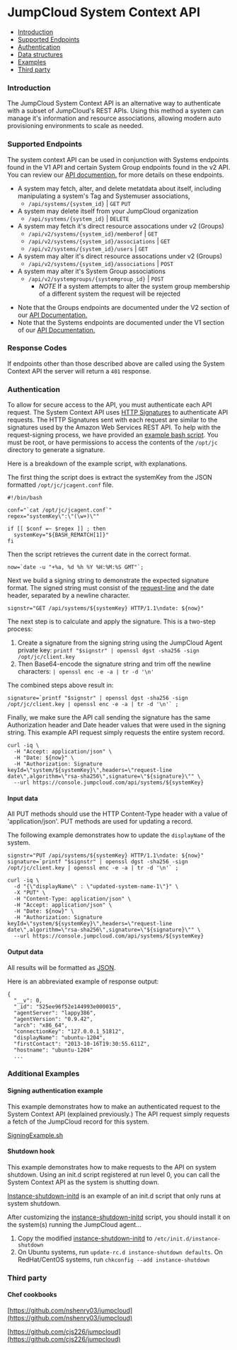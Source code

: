 JumpCloud System Context API
================

* [Introduction](#introduction)
* [Supported Endpoints](#endpoints)
* [Authentication](#authentication)
* [Data structures](#data-structures)
* [Examples](#additional-examples)
* [Third party](#third-party)

### Introduction

The JumpCloud System Context API is an alternative way to authenticate with a subset of JumpCloud's REST APIs. Using this method a system can manage it's information and resource associations, allowing modern auto provisioning environments to scale as needed.

### Supported Endpoints 

The system context API can be used in conjunction with Systems endpoints found in the V1 API and certain System Group endpoints found in the v2 API. You can review our [API documention.](https://docs.jumpcloud.com/) for more details on these endpoints.

- A system may fetch, alter, and delete metatdata about itself, including manipulating a system's Tag and Systemuser associations, 
  - `/api/systems/{system_id}` | `GET` `PUT`
- A system may delete itself from your JumpCloud organization
  - `/api/systems/{system_id}` | `DELETE`
- A system may fetch it's direct resource assocations under v2 (Groups)
  - `/api/v2/systems/{system_id}/memberof` | `GET`
  - `/api/v2/systems/{system_id}/associations` | `GET`
  - `/api/v2/systems/{system_id}/users` | `GET`
- A system may alter it's direct resource assocations under v2 (Groups)
  - `/api/v2/systems/{system_id}/associations` | `POST`
- A system may alter it's System Group associations
  - `/api/v2/systemgroups/{systemgroup_id}` | `POST`
    - _NOTE_ If a system attempts to alter the system group membership of a different system the request will be rejected

* Note that the Groups endpoints are documented under the V2 section of our 
[API Documentation.](https://docs.jumpcloud.com/2.0/groups) 
* Note that the Systems endpoints are documented under the V1 section of our [API Documentation.](https://docs.jumpcloud.com/1.0/systems)

### Response Codes

If endpoints other than those described above are called using the System Context API the server will return a `401` response.

### Authentication

To allow for secure access to the API, you must authenticate each API request.
The System Context API uses [HTTP Signatures](http://tools.ietf.org/html/draft-cavage-http-signatures-00) to authenticate API requests. 
The HTTP Signatures sent with each request are similar to the signatures used by the Amazon Web Services REST API.
To help with the request-signing process, we have provided an [example bash script](/examples/shell/SigningExample.sh). You must be root, or have permissions to access the contents of the `/opt/jc` directory to generate a signature.


Here is a breakdown of the example script, with explanations.

The first thing the script does is extract the systemKey from the JSON formatted `/opt/jc/jcagent.conf` file.

```
#!/bin/bash

conf="`cat /opt/jc/jcagent.conf`"
regex="systemKey\":\"(\w+)\""

if [[ $conf =~ $regex ]] ; then
  systemKey="${BASH_REMATCH[1]}"
fi
```

Then the script retrieves the current date in the correct format.

```
now=`date -u "+%a, %d %h %Y %H:%M:%S GMT"`;
```

Next we build a signing string to demonstrate the expected signature format. The signed string must consist of the [request-line](http://tools.ietf.org/html/rfc2616#page-35) and the date header, separated by a newline character.

```
signstr="GET /api/systems/${systemKey} HTTP/1.1\ndate: ${now}"
```

The next step is to calculate and apply the signature. This is a two-step process:

1. Create a signature from the signing string using the JumpCloud Agent private key: ``printf "$signstr" | openssl dgst -sha256 -sign /opt/jc/client.key``
1. Then Base64-encode the signature string and trim off the newline characters: ``| openssl enc -e -a | tr -d '\n'``

The combined steps above result in:

```
signature=`printf "$signstr" | openssl dgst -sha256 -sign /opt/jc/client.key | openssl enc -e -a | tr -d '\n'` ;
```

Finally, we make sure the API call sending the signature has the same Authorization header and Date header values that were used in the signing string.
This example API request simply requests the entire system record.

```
curl -iq \
  -H "Accept: application/json" \
  -H "Date: ${now}" \
  -H "Authorization: Signature keyId=\"system/${systemKey}\",headers=\"request-line date\",algorithm=\"rsa-sha256\",signature=\"${signature}\"" \
  --url https://console.jumpcloud.com/api/systems/${systemKey}
```

#### Input data

All PUT methods should use the HTTP Content-Type header with a value of 'application/json'. PUT methods are used for updating a record.

The following example demonstrates how to update the `displayName` of the system.

```
signstr="PUT /api/systems/${systemKey} HTTP/1.1\ndate: ${now}"
signature=`printf "$signstr" | openssl dgst -sha256 -sign /opt/jc/client.key | openssl enc -e -a | tr -d '\n'` ;

curl -iq \
  -d "{\"displayName\" : \"updated-system-name-1\"}" \
  -X "PUT" \
  -H "Content-Type: application/json" \
  -H "Accept: application/json" \
  -H "Date: ${now}" \
  -H "Authorization: Signature keyId=\"system/${systemKey}\",headers=\"request-line date\",algorithm=\"rsa-sha256\",signature=\"${signature}\"" \
  --url https://console.jumpcloud.com/api/systems/${systemKey}
```


#### Output data

All results will be formatted as [JSON](www.json.org).

Here is an abbreviated example of response output:

```
{
  "__v": 0,
  "_id": "525ee96f52e144993e000015",
  "agentServer": "lappy386",
  "agentVersion": "0.9.42",
  "arch": "x86_64",
  "connectionKey": "127.0.0.1_51812",
  "displayName": "ubuntu-1204",
  "firstContact": "2013-10-16T19:30:55.611Z",
  "hostname": "ubuntu-1204" 
  ...
```


### Additional Examples

#### Signing authentication example

This example demonstrates how to make an authenticated request to the System Context API (explained previously.)
The API request simply requests a fetch of the JumpCloud record for this system.

[SigningExample.sh](/examples/shell/SigningExample.sh)


#### Shutdown hook 

This example demonstrates how to make requests to the API on system shutdown.
Using an init.d script registered at run level 0, you can call the System Context API as the system is shutting down.

[Instance-shutdown-initd](/examples/instance-shutdown-initd) is an example of an init.d script that only runs at system shutdown.

After customizing the [instance-shutdown-initd](/examples/instance-shutdown-initd) script, you should install it on the system(s) running the JumpCloud agent...

1. Copy the modified [instance-shutdown-initd](/examples/instance-shutdown-initd) to `/etc/init.d/instance-shutdown`
2. On Ubuntu systems, run `update-rc.d instance-shutdown defaults`. On RedHat/CentOS systems, run `chkconfig --add instance-shutdown`


### Third party

#### Chef cookbooks

[https://github.com/nshenry03/jumpcloud](https://github.com/nshenry03/jumpcloud)

[https://github.com/cjs226/jumpcloud](https://github.com/cjs226/jumpcloud)





